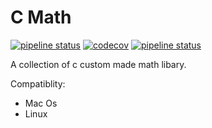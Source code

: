 # C Math  

[![pipeline status](https://gitlab.com/EuanHoll/c-libraries-/badges/master/pipeline.svg)](https://gitlab.comEuanHoll/c-libraries-/commits/master)
[![codecov](https://codecov.io/gl/EuanHoll/c-libraries-/branch/master/graph/badge.svg?token=azhdohzNdP)](https://codecov.io/gl/EuanHoll/c-libraries-)
[![pipeline status](https://gitlab.com/EuanHoll/c-libraries-/badges/master/coverage.svg)](https://gitlab.comEuanHoll/c-libraries-/commits/master)


A collection of c custom made math libary.

Compatiblity:
* Mac Os
* Linux
